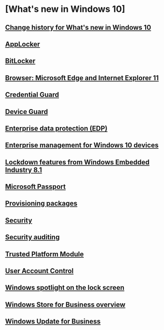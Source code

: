 # [What's new in Windows 10]
## [Change history for What's new in Windows 10](change-history-for-what-s-new-in-windows-10.md)
## [AppLocker](applocker.md)
## [BitLocker](bitlocker.md)
## [Browser: Microsoft Edge and Internet Explorer 11](microsoft-edge-and-internet-explorer-11.md)
## [Credential Guard](credential-guard.md)
## [Device Guard](device-guard-overview.md)
## [Enterprise data protection (EDP)](enterprise-data-protection-overview.md)
## [Enterprise management for Windows 10 devices](device-management.md)
## [Lockdown features from Windows Embedded Industry 8.1](lockdown-features-from-windows-embedded-industry-8-1.md)
## [Microsoft Passport](microsoft-passport.md)
## [Provisioning packages](provisioning-and-upgrade.md)
## [Security](security.md)
## [Security auditing](security-auditing.md)
## [Trusted Platform Module](trusted-platform-module.md)
## [User Account Control](user-account-control.md)
## [Windows spotlight on the lock screen](windows-spotlight.md)
## [Windows Store for Business overview](business-store-for-windows-10.md)
## [Windows Update for Business](windows-update-for-busines.md)

